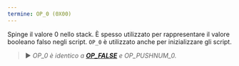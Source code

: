 ```yaml
---
termine: OP_0 (0X00)
---
```


Spinge il valore 0 nello stack. È spesso utilizzato per rappresentare il valore booleano falso negli script. `OP_0` è utilizzato anche per inizializzare gli script.

> ► *OP_0 è identico a **[OP_FALSE](/dictionnaire/O.md#op_false-0x00)** e OP_PUSHNUM_0.*